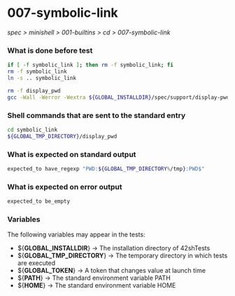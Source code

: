 # 007-symbolic-link

*spec > minishell > 001-builtins > cd > 007-symbolic-link*

### What is done before test

```bash
if [ -f symbolic_link ]; then rm -f symbolic_link; fi
rm -f symbolic_link
ln -s .. symbolic_link

rm -f display_pwd
gcc -Wall -Werror -Wextra ${GLOBAL_INSTALLDIR}/spec/support/display-pwd/main.c -o display_pwd
```

### Shell commands that are sent to the standard entry

```bash
cd symbolic_link
${GLOBAL_TMP_DIRECTORY}/display_pwd

```

### What is expected on standard output

```bash
expected_to have_regexp "PWD:${GLOBAL_TMP_DIRECTORY%/tmp}:PWD$"
```

### What is expected on error output

```bash
expected_to be_empty
```

### Variables

The following variables may appear in the tests:

* ${**GLOBAL_INSTALLDIR**} -> The installation directory of 42shTests
* ${**GLOBAL_TMP_DIRECTORY**} -> The temporary directory in which tests are executed
* ${**GLOBAL_TOKEN**} -> A token that changes value at launch time
* ${**PATH**} -> The standard environment variable PATH
* ${**HOME**} -> The standard environment variable HOME
